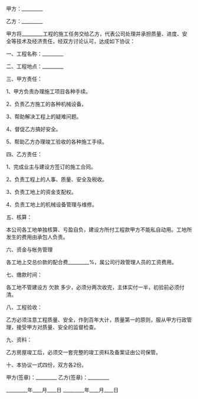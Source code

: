 
 


甲方：_________


乙方：_________


甲方将_________工程的施工任务交给乙方，代表公司处理并承担质量、进度、安全等技术及经济责任，经双方讨论认可，达成如下协议：


一、工程名称：_________


二、工程地点：_________


三、甲方责任：


1、甲方负责办理施工项目各种手续。


2、负责乙方施工的各种机械设备。


3、帮助解决工程上的疑难问题。


4、督促乙方搞好安全。


5、帮助乙方办理竣工验收的各种施工手续。


四、乙方责任：


1、完成业主与建设方签订的施工合同。


2、负责工程上的人事、质量、安全及税收。


3、负责工地上的资金支配权。


4、负责工地上的机械设备管理与维修。


五、核算：


本公司各工地单独核算、亏盈自负，建设方所付工程款甲方不能私自动用。工地所发生的费用由承包人负责。


六、资金与帐务管理


各工地上交总价款的配合费_________%，属公司行政管理人员的工资费用。


七、缴款时间：


各工地不管建设方
欠款
多少，必须分两次收完，主体实付一半，初验前必须付清。


八、工程验收：


乙方必须注意工程质量、安全，作到百年大计，质量第一的原则，服从甲方行政管理，接受甲方对质量、安全的监督检查。


九、资料：


乙方房屋竣工后，必须交一套完整的竣工资料及备案证由公司保管。


十、本协议一式四份，双方各2份。


甲方(签章)：_________ 乙方(签章)：_________


_________年____月____日 _________年____月____日
 


 

 
 
 
 
 
  


  
 

  


  


  
 
 
 
 

